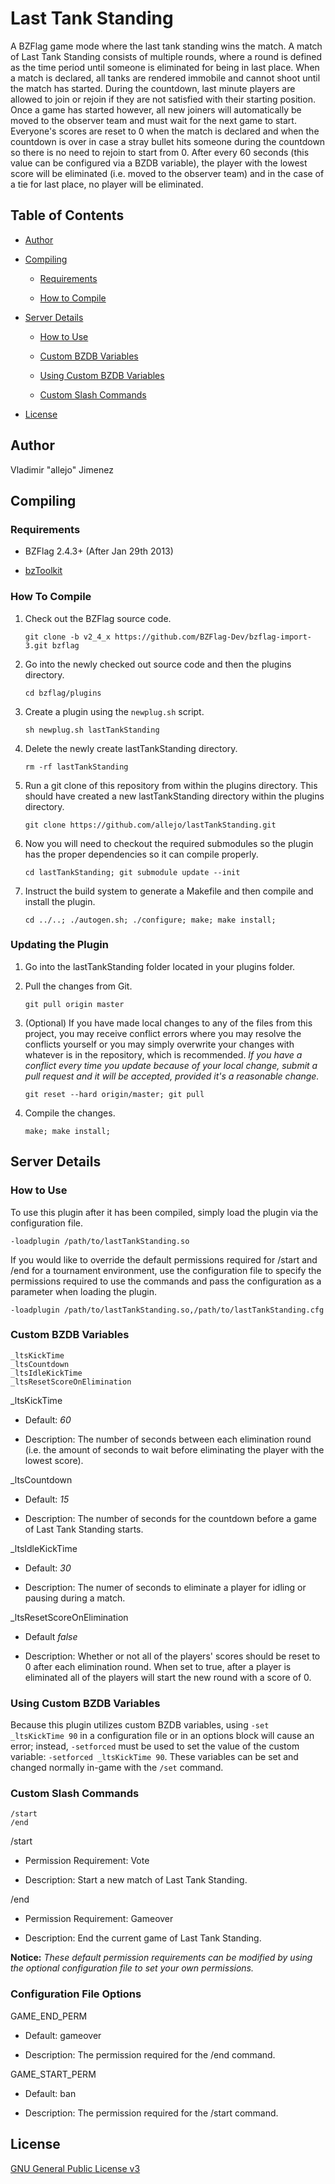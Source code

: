 Last Tank Standing
================

A BZFlag game mode where the last tank standing wins the match. A match of Last Tank Standing consists of multiple rounds, where a round is defined as the time period until someone is eliminated for being in last place. When a match is declared, all tanks are rendered immobile and cannot shoot until the match has started. During the countdown, last minute players are allowed to join or rejoin if they are not satisfied with their starting position. Once a game has started however, all new joiners will automatically be moved to the observer team and must wait for the next game to start. Everyone's scores are reset to 0 when the match is declared and when the countdown is over in case a stray bullet hits someone during the countdown so there is no need to rejoin to start from 0. After every 60 seconds (this value can be configured via a BZDB variable), the player with the lowest score will be eliminated (i.e. moved to the observer team) and in the case of a tie for last place, no player will be eliminated.

Table of Contents
-----------------

-   [Author](#author)

-   [Compiling](#compiling)

    -   [Requirements](#requirements)

    -   [How to Compile](#how-to-compile)

-   [Server Details](#server-details)

    -   [How to Use](#how-to-use)
    
    -   [Custom BZDB Variables](#custom-bzdb-variables)
    
    -   [Using Custom BZDB Variables](#using-custom-bzdb-variables)
    
    -   [Custom Slash Commands](#custom-slash-commands)

-   [License](#license)

Author
------

Vladimir "allejo" Jimenez

Compiling
---------

### Requirements

- BZFlag 2.4.3+ (After Jan 29th 2013)

- [bzToolkit](https://github.com/allejo/bztoolkit/)

### How To Compile

1.  Check out the BZFlag source code.

    `git clone -b v2_4_x https://github.com/BZFlag-Dev/bzflag-import-3.git bzflag`

2.  Go into the newly checked out source code and then the plugins directory.

    `cd bzflag/plugins`

3.  Create a plugin using the `newplug.sh` script.

    `sh newplug.sh lastTankStanding`

4.  Delete the newly create lastTankStanding directory.

    `rm -rf lastTankStanding`

5.  Run a git clone of this repository from within the plugins directory. This should have created a new lastTankStanding directory within the plugins directory.

    `git clone https://github.com/allejo/lastTankStanding.git`

6.  Now you will need to checkout the required submodules so the plugin has the proper dependencies so it can compile properly.

    `cd lastTankStanding; git submodule update --init`

7.  Instruct the build system to generate a Makefile and then compile and install the plugin.

    `cd ../..; ./autogen.sh; ./configure; make; make install;`
    
### Updating the Plugin

1.  Go into the lastTankStanding folder located in your plugins folder.

2.  Pull the changes from Git.

    `git pull origin master`

3.  (Optional) If you have made local changes to any of the files from this project, you may receive conflict errors where you may resolve the conflicts yourself or you may simply overwrite your changes with whatever is in the repository, which is recommended. *If you have a conflict every time you update because of your local change, submit a pull request and it will be accepted, provided it's a reasonable change.*

    `git reset --hard origin/master; git pull`

4.  Compile the changes.

    `make; make install;`

Server Details
--------------

### How to Use

To use this plugin after it has been compiled, simply load the plugin via the configuration file.

`-loadplugin /path/to/lastTankStanding.so`

If you would like to override the default permissions required for /start and /end for a tournament environment, use the configuration file to specify the permissions required to use the commands and pass the configuration as a parameter when loading the plugin.

`-loadplugin /path/to/lastTankStanding.so,/path/to/lastTankStanding.cfg`

### Custom BZDB Variables

    _ltsKickTime
    _ltsCountdown
    _ltsIdleKickTime
    _ltsResetScoreOnElimination

_ltsKickTime

- Default: *60*

- Description: The number of seconds between each elimination round (i.e. the amount of seconds to wait before eliminating the player with the lowest score).

_ltsCountdown

- Default: *15*

- Description: The number of seconds for the countdown before a game of Last Tank Standing starts.

_ltsIdleKickTime

- Default: *30*

- Description: The numer of seconds to eliminate a player for idling or pausing during a match.

_ltsResetScoreOnElimination

- Default *false*

- Description: Whether or not all of the players' scores should be reset to 0 after each elimination round. When set to true, after a player is eliminated all of the players will start the new round with a score of 0.

### Using Custom BZDB Variables

Because this plugin utilizes custom BZDB variables, using `-set _ltsKickTime 90` in a configuration file or in an options block will cause an error; instead, `-setforced` must be used to set the value of the custom variable: `-setforced _ltsKickTime 90`. These variables can be set and changed normally in-game with the `/set` command.

### Custom Slash Commands

    /start
    /end

/start

- Permission Requirement: Vote

- Description: Start a new match of Last Tank Standing.

/end

- Permission Requirement: Gameover

- Description: End the current game of Last Tank Standing.

**Notice:** *These default permission requirements can be modified by using the optional configuration file to set your own permissions.*

### Configuration File Options

GAME_END_PERM

- Default: gameover

- Description: The permission required for the /end command.

GAME_START_PERM

- Default: ban

- Description: The permission required for the /start command.

License
-------

[GNU General Public License v3](https://github.com/allejo/lastTankStanding/blob/master/LICENSE.markdown)
